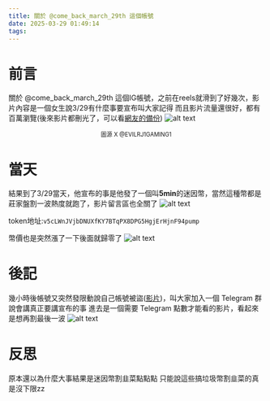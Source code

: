 ```yaml
---
title: 關於 @come_back_march_29th 這個帳號
date: 2025-03-29 01:49:14
tags:
---
```

# 前言
關於 @come_back_march_29th 這個IG帳號，之前在reels就滑到了好幾次，影片內容是一個女生說3/29有什麼事要宣布叫大家記得
而且影片流量還很好，都有百萬瀏覽(後來影片都刪光了，可以看[網友的備份](https://www.instagram.com/reel/DHSmpsTiseW/))
![alt text](images/20250329/image.webp)
<div style="text-align: center; font-size: 0.8em;">圖源 X @EVILRJ1GAMING1</div>

# 當天
結果到了3/29當天，他宣布的事是他發了一個叫**5min**的迷因幣，當然這種幣都是莊家盤割一波熱度就跑了，影片留言區也全關了
![alt text](images/20250329/image-3.webp)

token地址:`v5cLWnJVjbDNUXfKY7BTqPX8DPG5HgjErHjnF94pump`

幣價也是突然漲了一下後面就歸零了
![alt text](images/20250329/image-1.webp)

# 後記
幾小時後帳號又突然發限動說自己帳號被盜([影片](https://x.com/EVILRJ1GAMING1/status/1906014757892878567))，叫大家加入一個 Telegram 群說會講真正要講宣布的事
進去是一個需要 Telegram 點數才能看的影片，看起來是想再割最後一波
![alt text](images/20250329/image-2.webp)

# 反思
原本還以為什麼大事結果是迷因幣割韭菜點點點
只能說這些搞垃圾幣割韭菜的真是沒下限zz
